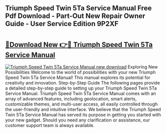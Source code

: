 ## Triumph Speed Twin 5Ta Service Manual Free Pdf Download - Part-Out New Repair Owner Guide - User Service Edition 9P2XF

# <h2><a href="http://bc60408.oget.top/?id=Triumph+Speed+Twin+5Ta+Service+Manual">🔗Download New 👉🔴 Triumph Speed Twin 5Ta Service Manual</a></h2>

[![Triumph Speed Twin 5Ta Service Manual new download](https://i.imgur.com/5g1atiW.png)](http://bc60408.oget.top/?id=Triumph+Speed+Twin+5Ta+Service+Manual)
Exploring New Possibilities Welcome to the world of possibilities with your new Triumph Speed Twin 5Ta Service Manual! This manual explores its potential for creativity and innovation. Step-by-Step Guide The following pages provide a detailed step-by-step guide to setting up your Triumph Speed Twin 5Ta Service Manual. Triumph Speed Twin 5Ta Service Manual comes with an array of advanced features, including geolocation, smart alerts, customizable themes, and multi-user access, all easily controlled through the user-friendly and intuitive interface. We believe that the Triumph Speed Twin 5Ta Service Manual has served its purpose in getting you started with your new gadget. Should you need any clarification or assistance, our customer support team is always available.
